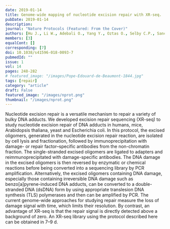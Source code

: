 ```yaml
---
date: 2019-01-14
title: Genome-wide mapping of nucleotide excision repair with XR-seq.
pubDate: 2019-01-14
description: 
journal: "Nature Protocols (Featured: From the Cover)"
authors: [Hu J., Li W., Adebali O., Yang Y., Oztas O., Selby C.P., Sancar A.]
members: [3]
equalCont: []
corresponding: [7]
doi: 10.1038/s41596-018-0093-7
pubmedId: ""
issue: 1
vol: 14
pages: 248-282
# featured_image: "/images/Pope-Edouard-de-Beaumont-1844.jpg"
tags: [repair]
category: "article"
draft: False
featured_image: "/images/nprot.png"
thumbnail: "/images/nprot.png"
---
```



Nucleotide excision repair is a versatile mechanism to repair a variety of bulky DNA adducts. We developed excision repair sequencing (XR-seq) to study nucleotide excision repair of DNA adducts in humans, mice, Arabidopsis thaliana, yeast and Escherichia coli. In this protocol, the excised oligomers, generated in the nucleotide excision repair reaction, are isolated by cell lysis and fractionation, followed by immunoprecipitation with damage- or repair factor–specific antibodies from the non-chromatin fraction. The single-stranded excised oligomers are ligated to adapters and reimmunoprecipitated with damage-specific antibodies. The DNA damage in the excised oligomers is then reversed by enzymatic or chemical reactions before being converted into a sequencing library by PCR amplification. Alternatively, the excised oligomers containing DNA damage, especially those containing irreversible DNA damage such as benzo[a]pyrene-induced DNA adducts, can be converted to a double-stranded DNA (dsDNA) form by using appropriate translesion DNA synthesis (TLS) polymerases and then can be amplified by PCR. The current genome-wide approaches for studying repair measure the loss of damage signal with time, which limits their resolution. By contrast, an advantage of XR-seq is that the repair signal is directly detected above a background of zero. An XR-seq library using the protocol described here can be obtained in 7–9 d.